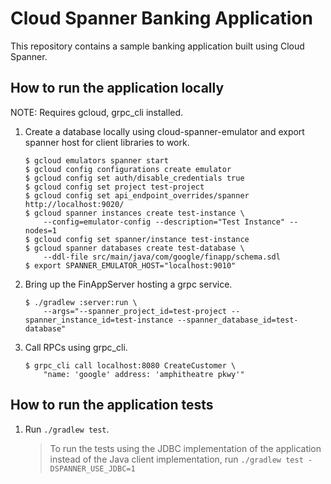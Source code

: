 # Cloud Spanner Banking Application

This repository contains a sample banking application built using Cloud Spanner.

## How to run the application locally

NOTE: Requires gcloud, grpc_cli installed.

1. Create a database locally using cloud-spanner-emulator and export spanner host
for client libraries to work.

    ```
    $ gcloud emulators spanner start
    $ gcloud config configurations create emulator
    $ gcloud config set auth/disable_credentials true
    $ gcloud config set project test-project
    $ gcloud config set api_endpoint_overrides/spanner http://localhost:9020/
    $ gcloud spanner instances create test-instance \
        --config=emulator-config --description="Test Instance" --nodes=1
    $ gcloud config set spanner/instance test-instance
    $ gcloud spanner databases create test-database \
        --ddl-file src/main/java/com/google/finapp/schema.sdl
    $ export SPANNER_EMULATOR_HOST="localhost:9010"
    ```

2. Bring up the FinAppServer hosting a grpc service.

    ```
    $ ./gradlew :server:run \
        --args="--spanner_project_id=test-project --spanner_instance_id=test-instance --spanner_database_id=test-database"
    ```

3. Call RPCs using grpc_cli.

    ```
    $ grpc_cli call localhost:8080 CreateCustomer \
        "name: 'google' address: 'amphitheatre pkwy'"
    ```

## How to run the application tests

1. Run `./gradlew test`.
   > To run the tests using the JDBC implementation of the application instead of the Java client implementation, run `./gradlew test -DSPANNER_USE_JDBC=1`
